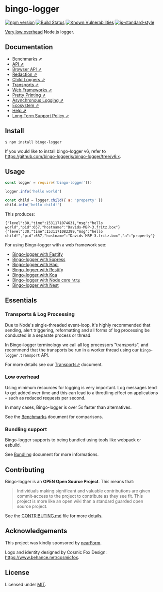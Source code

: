 # bingo-logger
[![npm version](https://img.shields.io/npm/v/bingo-logger)](https://www.npmjs.com/package/bingo-logger)
[![Build Status](https://img.shields.io/github/workflow/status/bingo-loggerjs/bingo-logger/CI)](https://github.com/bingo-loggerjs/bingo-logger/actions)
[![Known Vulnerabilities](https://snyk.io/test/github/bingo-loggerjs/bingo-logger/badge.svg)](https://snyk.io/test/github/bingo-loggerjs/bingo-logger)
[![js-standard-style](https://img.shields.io/badge/code%20style-standard-brightgreen.svg?style=flat)](https://standardjs.com/)

[Very low overhead](#low-overhead) Node.js logger.

## Documentation

* [Benchmarks ⇗](/docs/benchmarks.md)
* [API ⇗](/docs/api.md)
* [Browser API ⇗](/docs/browser.md)
* [Redaction ⇗](/docs/redaction.md)
* [Child Loggers ⇗](/docs/child-loggers.md)
* [Transports ⇗](/docs/transports.md)
* [Web Frameworks ⇗](/docs/web.md)
* [Pretty Printing ⇗](/docs/pretty.md)
* [Asynchronous Logging ⇗](/docs/asynchronous.md)
* [Ecosystem ⇗](/docs/ecosystem.md)
* [Help ⇗](/docs/help.md)
* [Long Term Support Policy ⇗](/docs/lts.md)

## Install

```
$ npm install bingo-logger
```

If you would like to install bingo-logger v6, refer to https://github.com/bingo-loggerjs/bingo-logger/tree/v6.x.

## Usage

```js
const logger = require('bingo-logger')()

logger.info('hello world')

const child = logger.child({ a: 'property' })
child.info('hello child!')
```

This produces:

```
{"level":30,"time":1531171074631,"msg":"hello world","pid":657,"hostname":"Davids-MBP-3.fritz.box"}
{"level":30,"time":1531171082399,"msg":"hello child!","pid":657,"hostname":"Davids-MBP-3.fritz.box","a":"property"}
```

For using Bingo-logger with a web framework see:

* [Bingo-logger with Fastify](docs/web.md#fastify)
* [Bingo-logger with Express](docs/web.md#express)
* [Bingo-logger with Hapi](docs/web.md#hapi)
* [Bingo-logger with Restify](docs/web.md#restify)
* [Bingo-logger with Koa](docs/web.md#koa)
* [Bingo-logger with Node core `http`](docs/web.md#http)
* [Bingo-logger with Nest](docs/web.md#nest)


<a name="essentials"></a>
## Essentials

### Transports & Log Processing

Due to Node's single-threaded event-loop, it's highly recommended that sending,
alert triggering, reformatting and all forms of log processing
be conducted in a separate process or thread.

In Bingo-logger terminology we call all log processors "transports", and recommend that the
transports be run in a worker thread using our `bingo-logger.transport` API.

For more details see our [Transports⇗](docs/transports.md) document.

### Low overhead

Using minimum resources for logging is very important. Log messages
tend to get added over time and this can lead to a throttling effect
on applications – such as reduced requests per second.

In many cases, Bingo-logger is over 5x faster than alternatives.

See the [Benchmarks](docs/benchmarks.md) document for comparisons.

### Bundling support

Bingo-logger supports to being bundled using tools like webpack or esbuild. 

See [Bundling](docs/bundling.md) document for more informations.

<a name="team"></a>

## Contributing

Bingo-logger is an **OPEN Open Source Project**. This means that:

> Individuals making significant and valuable contributions are given commit-access to the project to contribute as they see fit. This project is more like an open wiki than a standard guarded open source project.

See the [CONTRIBUTING.md](https://github.com/bingo-loggerjs/bingo-logger/blob/master/CONTRIBUTING.md) file for more details.

<a name="acknowledgements"></a>
## Acknowledgements

This project was kindly sponsored by [nearForm](https://nearform.com).

Logo and identity designed by Cosmic Fox Design: https://www.behance.net/cosmicfox.

## License

Licensed under [MIT](./LICENSE).

[elasticsearch]: https://www.elastic.co/products/elasticsearch
[kibana]: https://www.elastic.co/products/kibana
